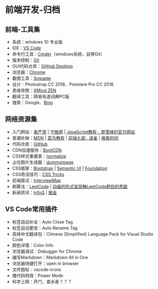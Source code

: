 # 前端开发-归档

## 前端-工具集
- 系统：windows 10 专业版
- IDE：[VS Code](https://code.visualstudio.com/)
- 命令行工具：[Cmder](https://cmder.net/)（windows系统，自带Git）
- 版本控制：[Git](https://git-scm.com/)
- GUI代码仓库：[GitHub Desktop](https://desktop.github.com/)
- 浏览器：[Chrome](https://www.google.cn/chrome/)
- 截图工具：[Snipaste](https://www.snipaste.com/)
- 设计：Photoshop CC 2018、Premiere Pro CC 2018
- 思维导图：[XMind ZEN](https://www.xmind.cn/)
- 翻译工具：网易有道词典PC版
- 搜索：Google、[Bing](https://cn.bing.com/)

## 网络资源集
- 入门网站：[表严肃](https://biaoyansu.com/i/6593029482131) | [宁皓网](https://ninghao.net/) | [JavaScript教程 - 廖雪峰的官方网站](https://www.liaoxuefeng.com/wiki/001434446689867b27157e896e74d51a89c25cc8b43bdb3000)
- 查漏补缺：[MDN](https://developer.mozilla.org/zh-CN/) | [菜鸟教程](http://www.runoob.com/) | [前端九部 · 语雀](https://www.yuque.com/fe9) | [极客时间](https://time.geekbang.org/)
- 代码仓库：[GitHub](https://github.com/)
- CDN加速服务：[BootCDN](https://www.bootcdn.cn/)
- CSS样式重置表：[normalize](https://www.bootcdn.cn/normalize/)
- 占位图片生成器：[dummyimage](https://dummyimage.com/)
- CSS框架：[Bootstrap](https://getbootstrap.com/) | [Semantic UI](https://semantic-ui.com/) | [Foundation](https://foundation.zurb.com/)
- CSS奇淫技巧：[CSS Tricks](https://lhammer.cn/You-need-to-know-css/#/zh-cn/)
- 前端面试：[InterviewMap](https://yuchengkai.cn/docs/)
- 刷算法：[LeetCode](https://leetcode-cn.com/) | [动画的形式呈现解LeetCode题目的思路](https://github.com/MisterBooo/LeetCodeAnimation.git)
- 新闻资讯：[InfoQ](https://www.infoq.cn/) | [掘金](https://juejin.im/)

## VS Code常用插件
- 标签自动补全：Auto Close Tag
- 标签自动更改：Auto Rename Tag
- 简体中文翻译包：Chinese (Simplified) Language Pack for Visual Studio Code
- 颜色详情：Color Info
- 浏览器调试：Debugger for Chrome
- 编写Markdown：Markdown All in One
- 浏览器快捷打开：open in browser
- 文件图标：vscode-icons
- 撸代码特效：Power Mode
- 科学上网：开门，查水表？？？